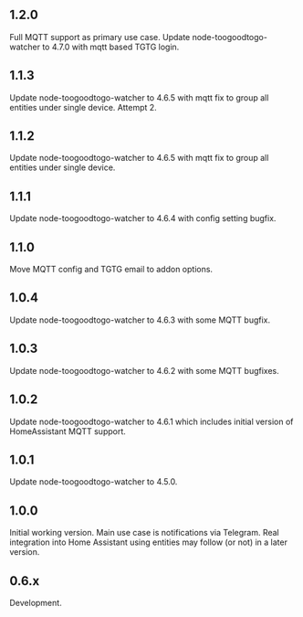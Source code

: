 <!-- https://developers.home-assistant.io/docs/add-ons/presentation#keeping-a-changelog -->

## 1.2.0
Full MQTT support as primary use case. Update node-toogoodtogo-watcher to 4.7.0 with mqtt based TGTG login.

## 1.1.3
Update node-toogoodtogo-watcher to 4.6.5 with mqtt fix to group all entities under single device. Attempt 2.

## 1.1.2
Update node-toogoodtogo-watcher to 4.6.5 with mqtt fix to group all entities under single device.

## 1.1.1
Update node-toogoodtogo-watcher to 4.6.4 with config setting bugfix.

## 1.1.0
Move MQTT config and TGTG email to addon options.

## 1.0.4
Update node-toogoodtogo-watcher to 4.6.3 with some MQTT bugfix.

## 1.0.3
Update node-toogoodtogo-watcher to 4.6.2 with some MQTT bugfixes.

## 1.0.2
Update node-toogoodtogo-watcher to 4.6.1 which includes initial version of HomeAssistant MQTT support.

## 1.0.1
Update node-toogoodtogo-watcher to 4.5.0.

## 1.0.0
Initial working version. Main use case is notifications via Telegram.
Real integration into Home Assistant using entities may follow (or not) in a later version. 

## 0.6.x
Development.